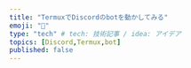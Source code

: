 ```yaml
---
title: "TermuxでDiscordのbotを動かしてみる"
emoji: "🤖"
type: "tech" # tech: 技術記事 / idea: アイデア
topics: [Discord,Termux,bot]
published: false
---
```


